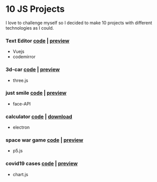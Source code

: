 # 10 JS Projects
I love to challenge myself so I decided to make 10 projects with different technologies as I could.
### Text Editor [code](https://github.com/ahmadfathy97/10-js-projects/tree/text-editor) |  [preview](https://online-text-editor.netlify.app/)
  * Vuejs
  * codemirror

### 3d-car [code](https://github.com/ahmadfathy97/10-js-projects/tree/3d-car) | [preview](https://3d-car.netlify.app/)
  * three.js

### just smile [code](https://github.com/ahmadfathy97/10-js-projects/tree/face-recognition) |  [preview](https://just-smile.netlify.app/)
  * face-API

### calculator [code](https://github.com/ahmadfathy97/10-js-projects/tree/calculator) | [download](https://github.com/ahmadfathy97/10-js-projects/releases/download/Calculator/calculator.Setup.1.0.0.exe)
  * electron

### space war game [code](https://github.com/ahmadfathy97/10-js-projects/tree/space-war) | [preview](https://space-war2.netlify.app/)
  * p5.js

### covid19 cases [code](https://github.com/ahmadfathy97/10-js-projects/tree/covid19-cases) | [preview](https://covid19-cases-charts.netlify.app/)
  * chart.js

